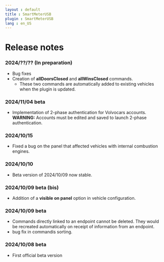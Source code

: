 ```yaml
---
layout : default
title : SmartMeterUSB
plugin : SmartMeterUSB
lang : en_US
---
```


# Release notes

### 2024/??/?? (In preparation)
+ Bug fixes
+ Creation of **allDoorsClosed** and **allWinsClosed** commands.
   + These two commands are automatically added to existing vehicles when the plugin is updated.

### 2024/11/04 beta
+ Implementation of 2-phase authentication for Volvocars accounts.
  **WARNING:**
  Accounts must be edited and saved to launch 2-phase authentication.

### **2024/10/15**
+ Fixed a bug on the panel that affected vehicles with internal combustion engines.

### **2024/10/10**
+ Beta version of 2024/10/09 now stable.

### 2024/10/09 beta (bis)
+ Addition of a **visible on panel** option in vehicle configuration.

### 2024/10/09 beta
+ Commands directly linked to an endpoint cannot be deleted. They would be recreated
  automatically on receipt of information from an endpoint.
+ bug fix in commandis sorting.

### 2024/10/08 beta
+ First official beta version
